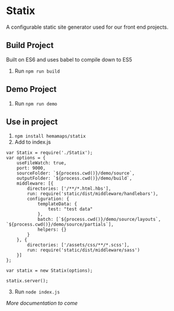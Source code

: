 # Statix
A configurable static site generator used for our front end projects.

## Build Project
Built on ES6 and uses babel
to compile down to ES5

1. Run `npm run build`

## Demo Project
1. Run `npm run demo`

## Use in project
1. `npm install hemamaps/statix`
2. Add to index.js
```
var Statix = require('./Statix');
var options = {
    useFileWatch: true,
    port: 9000,
    sourceFolder: `${process.cwd()}/demo/source`,
    outputFolder: `${process.cwd()}/demo/build`,
    middleware: [{
        directories: ['/**/*.html.hbs'],
        run: require('static/dist/middleware/handlebars'),
        configuration: {
            templateData: {
                test: "test data"
            },
            batch: [`${process.cwd()}/demo/source/layouts`, `${process.cwd()}/demo/source/partials`],
            helpers: {}
        }
    }, {
        directories: ['/assets/css/**/*.scss'],
        run: require('static/dist/middleware/sass')
    }]
};

var statix = new Statix(options);

statix.server();

```
3. Run `node index.js`

_More documentation to come_